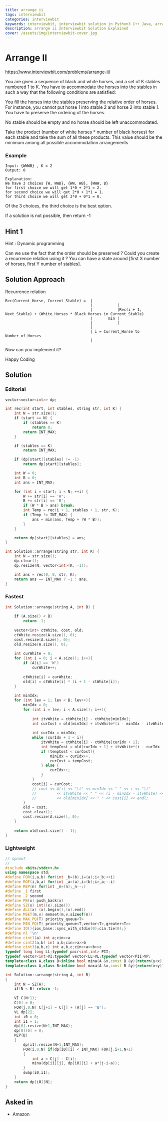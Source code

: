 ```yaml
---
title: arrange ii
tags: interviewbit
categories: interviewbit
keywords: interviewbit, interviewbit solution in Python3 C++ Java, arrange ii solution
description: arrange ii Interviewbit Solution Explained
cover: /assets/img/interviewbit-cover.jpg
---
```


# Arrange II

https://www.interviewbit.com/problems/arrange-ii/

You are given a sequence of black and white horses, and a set of K stables numbered 1 to K. You have to accommodate the horses into the stables in such a way that the following conditions are satisfied:

You fill the horses into the stables preserving the relative order of horses. For instance, you cannot put horse 1 into stable 2 and horse 2 into stable 1. You have to preserve the ordering of the horses.

No stable should be empty and no horse should be left unaccommodated.

Take the product (number of white horses * number of black horses) for each stable and take the sum of all these products. This value should be the minimum among all possible accommodation arrangements

### Example

```
Input: {WWWB} , K = 2
Output: 0

Explanation:
We have 3 choices {W, WWB}, {WW, WB}, {WWW, B}
for first choice we will get 1*0 + 2*1 = 2.
for second choice we will get 2*0 + 1*1 = 1.
for third choice we will get 3*0 + 0*1 = 0.

```

Of the 3 choices, the third choice is the best option. 

If a solution is not possible, then return -1

## Hint 1

Hint : Dynamic programming

Can we use the fact that the order should be preserved ? Could you create a recurrence relation using it ? 
You can have a state around [first X number of horses, first Y number of stables].

## Solution Approach

Recurrence relation

```
Rec(Current_Horse, Current_Stable) =  |   
                                      |           |
                                      |           |Rec(i + 1, Next_Stable) + (White_Horses * Black Horses in Current_Stable)  
                                      |       min |
                                      |           |
                                      |   
                                      | i = Current_Horse to Number_of_Horses  
                                      |      
```

Now can you implement it?

Happy Coding

## Solution

### Editorial
```cpp
vector<vector<int>> dp;

int rec(int start, int stables, string str, int K) {
    int N = str.size();
    if (start == N) {
        if (stables == K)
            return 0;
        return INT_MAX;
    }

    if (stables == K)
        return INT_MAX;

    if (dp[start][stables] != -1)
        return dp[start][stables];

    int W = 0;
    int B = 0;
    int ans = INT_MAX;

    for (int i = start; i < N; ++i) {
        W += str[i] == 'W';
        B += str[i] == 'B';
        if (W * B > ans) break;
        int Temp = rec(i + 1, stables + 1, str, K);
        if (Temp != INT_MAX) {
            ans = min(ans, Temp + (W * B));
        }
    }

    return dp[start][stables] = ans;
}

int Solution::arrange(string str, int K) {
    int N = str.size();
    dp.clear();
    dp.resize(N, vector<int>(K, -1));

    int ans = rec(0, 0, str, K);
    return ans == INT_MAX ? -1 : ans;
}

```

### Fastest
```cpp
int Solution::arrange(string A, int B) {
    
    if (A.size() < B)
        return -1;
    
    vector<int> ctWhite, cost, old;
    ctWhite.resize(A.size(), 0);
    cost.resize(A.size(), 0);
    old.resize(A.size(), 0);
    
    int curWhite = 0;
    for (int i = 0; i < A.size(); i++){
        if (A[i] == 'W')
            curWhite++;
            
        ctWhite[i] = curWhite;
        old[i] = ctWhite[i] * (i + 1 - ctWhite[i]);
    }
    
    int minIdx;
    for (int lev = 1; lev < B; lev++){
        minIdx = 0;
        for (int i = lev; i < A.size(); i++){
            
            int itvWhite = ctWhite[i] - ctWhite[minIdx];
            int curCost = old[minIdx] + itvWhite*(i - minIdx - itvWhite);
            
            int curIdx = minIdx;
            while (curIdx + 1 < i){
                itvWhite = ctWhite[i] - ctWhite[curIdx + 1];
                int tempCost = old[curIdx + 1] + itvWhite*(i - curIdx - 1 - itvWhite);
                if (tempCost < curCost){
                    minIdx = curIdx++;
                    curCost = tempCost;
                } else {
                    curIdx++;
                }
            }
            cost[i] = curCost;
            // cout << A[i] << "\t" << minIdx << " " << i << "\t" 
            //         << itvWhite << " " << (i - minIdx - itvWhite) << "\t" 
            //         << old[minIdx] << " " << cost[i] << endl;
        }
        old = cost;
        cost.clear();
        cost.resize(A.size(), 0);
    }
    
    return old[cost.size() - 1];
}
```

### Lightweight
```cpp
// spnauT
//
#include <bits/stdc++.h>
using namespace std;
#define FOR(i,a,b) for(int _b=(b),i=(a);i<_b;++i)
#define ROF(i,b,a) for(int _a=(a),i=(b);i>_a;--i)
#define REP(n) for(int _n=(n);_n--;)
#define _1 first
#define _2 second
#define PB(x) push_back(x)
#define SZ(x) int((x).size())
#define ALL(x) (x).begin(),(x).end()
#define MSET(m,v) memset(m,v,sizeof(m))
#define MAX_PQ(T) priority_queue<T>
#define MIN_PQ(T) priority_queue<T,vector<T>,greater<T>>
#define IO(){ios_base::sync_with_stdio(0);cin.tie(0);}
#define nl '\n'
#define cint1(a) int a;cin>>a
#define cint2(a,b) int a,b;cin>>a>>b
#define cint3(a,b,c) int a,b,c;cin>>a>>b>>c
typedef long long LL;typedef pair<int,int> PII;
typedef vector<int>VI;typedef vector<LL>VL;typedef vector<PII>VP;
template<class A,class B>inline bool mina(A &x,const B &y){return(y<x)?(x=y,1):0;}
template<class A,class B>inline bool maxa(A &x,const B &y){return(x<y)?(x=y,1):0;}

int Solution::arrange(string A, int B)
{
    int N = SZ(A);
    if(N < B) return -1;
    
    VI C(N+1);
    C[0] = 0;
    FOR(j,0,N) C[j+1] = C[j] + (A[j] == 'B');
    VL dp[2];
    int i0 = 0;
    int i1 = 1;
    dp[0].resize(N+1,INT_MAX);
    dp[0][0] = 0;
    REP(B)
    {
        dp[i1].resize(N+1,INT_MAX);
        FOR(i,0,N) if(dp[i0][i] < INT_MAX) FOR(j,i+1,N+1)
        {
            int a = C[j] - C[i];
            mina(dp[i1][j], dp[i0][i] + a*(j-i-a));
        }
        swap(i0,i1);
    }
    return dp[i0][N];
}
```

## Asked in
* Amazon
